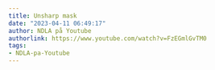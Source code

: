 ```yaml
---
title: Unsharp mask
date: "2023-04-11 06:49:17"
author: NDLA på Youtube
authorlink: https://www.youtube.com/watch?v=FzEGmlGvTM0
tags:
- NDLA-pa-Youtube
---
```

